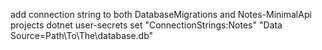 add connection string to both DatabaseMigrations and Notes-MinimalApi projects
dotnet user-secrets set "ConnectionStrings:Notes" "Data Source=Path\To\The\database.db"